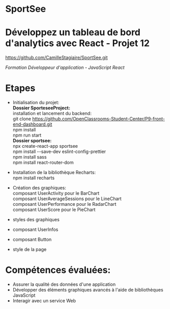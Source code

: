 # SportSee

# Développez un tableau de bord d'analytics avec React - Projet 12
https://github.com/CamilleStagiaire/SportSee.git

*Formation Développeur d'application - JavaScript React*

# Etapes
- Initialisation du projet:  
**Dossier SporteseeProject:**  
installation et lancement du backend:  
git clone https://github.com/OpenClassrooms-Student-Center/P9-front-end-dashboard.git  
npm install  
npm run start  
**Dossier sportsee:**  
npx create-react-app sportsee  
npm install --save-dev eslint-config-prettier   
npm install sass  
npm install react-router-dom

- Installation de la bibliothèque Recharts:  
npm install recharts

- Création des graphiques:  
composant UserActivity pour le BarChart  
composant UserAverageSessions pour le LineChart  
composant UserPerformance pour le RadarChart  
composant UserScore pour le PieChart  

- styles des graphiques  

- composant UserInfos  
- composant Button

- style de la page

# Compétences évaluées:

- Assurer la qualité des données d'une application
- Développer des éléments graphiques avancés à l'aide de bibliothèques JavaScript
- Interagir avec un service Web